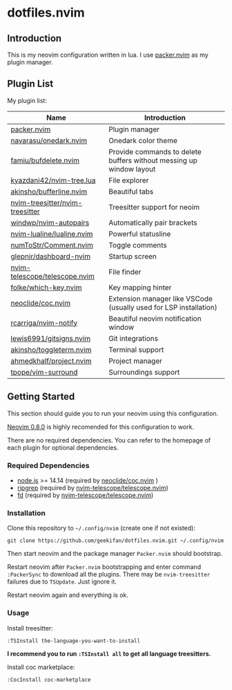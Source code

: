 # dotfiles.nvim

## Introduction

This is my neovim configuration written in lua. I use [packer.nvim](https://github.com/wbthomason/packer.nvim) as my plugin manager.

## Plugin List

My plugin list:

|     Name    | Introduction |
|     ----    |     ----     |
| [packer.nvim](https://github.com/wbthomason/packer.nvim) | Plugin manager |
| [navarasu/onedark.nvim](https://github.com/navarasu/onedark.nvim)| Onedark color theme |
| [famiu/bufdelete.nvim](https://github.com/famiu/bufdelete.nvim) | Provide commands to delete buffers without messing up window layout |
| [kyazdani42/nvim-tree.lua](https://github.com/kyazdani42/nvim-tree.lua) | File explorer |
| [akinsho/bufferline.nvim](https://github.com/akinsho/bufferline.nvim) | Beautiful tabs |
| [nvim-treesitter/nvim-treesitter](https://github.com/nvim-treesitter/nvim-treesitter) | Treesitter support for neoim |
| [windwp/nvim-autopairs](https://github.com/windwp/nvim-autopairs) | Automatically pair brackets |
| [nvim-lualine/lualine.nvim](https://github.com/nvim-lualine/lualine.nvim) | Powerful statusline |
| [numToStr/Comment.nvim](https://github.com/numToStr/Comment.nvim) | Toggle comments |
| [glepnir/dashboard-nvim](https://github.com/glepnir/dashboard-nvim) | Startup screen |
| [nvim-telescope/telescope.nvim](https://github.com/nvim-telescope/telescope.nvim) | File finder |
| [folke/which-key.nvim](https://github.com/folke/which-key.nvim) | Key mapping hinter |
| [neoclide/coc.nvim](https://github.com/neoclide/coc.nvim) | Extension manager like VSCode (usually used for LSP installation) |
| [rcarriga/nvim-notify](https://github.com/rcarriga/nvim-notify) | Beautiful neovim notification window |
| [lewis6991/gitsigns.nvim](https://github.com/lewis6991/gitsigns.nvim) | Git integrations |
| [akinsho/toggleterm.nvim](https://github.com/akinsho/toggleterm.nvim) | Terminal support |
| [ahmedkhalf/project.nvim](https://github.com/ahmedkhalf/project.nvim) | Project manager |
| [tpope/vim-surround](https://github.com/tpope/vim-surround) | Surroundings support |


## Getting Started

This section should guide you to run your neovim using this configuration.

[Neovim 0.8.0](https://github.com/neovim/neovim/releases/tag/v0.8.0) is highly recomended for this configuration to work.

There are no required dependencies. You can refer to the homepage of each plugin for optional dependencies.

### Required Dependencies

- [node.js](https://nodejs.org/en/) >= 14.14 (required by [neoclide/coc.nvim](https://github.com/neoclide/coc.nvim) )
- [ripgrep](https://github.com/BurntSushi/ripgrep) (required by [nvim-telescope/telescope.nvim](https://github.com/nvim-telescope/telescope.nvim)) 
- [fd](https://github.com/sharkdp/fd) (required by [nvim-telescope/telescope.nvim](https://github.com/nvim-telescope/telescope.nvim)) 

### Installation

Clone this repository to `~/.config/nvim` (create one if not existed):

```
git clone https://github.com/geekifan/dotfiles.nvim.git ~/.config/nvim
```

Then start neovim and the package manager `Packer.nvim` should bootstrap.

Restart neovim after `Packer.nvim` bootstrapping and enter command `:PackerSync` to download all the plugins. There may be `nvim-treesitter` failures due to `TSUpdate`. Just ignore it.

Restart neovim again and everything is ok.

### Usage

Install treesitter:

`:TSInstall the-language-you-want-to-install`

**I recommend you to run `:TSInstall all` to get all language treesitters.**

Install coc marketplace:

`:CocInstall coc-marketplace`

